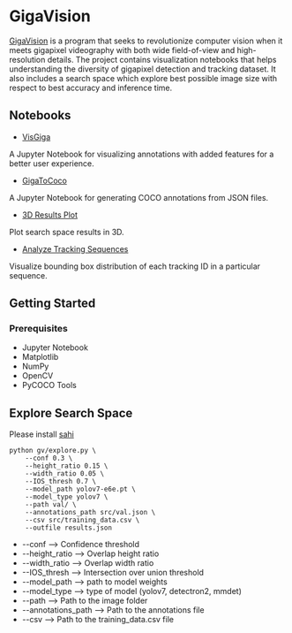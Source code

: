 # GigaVision

[GigaVision](https://gigavision.cn) is a program that seeks to revolutionize computer vision when it meets gigapixel videography with both wide field-of-view and high-resolution details. The project contains visualization notebooks that helps understanding the diversity of gigapixel  detection and tracking dataset. It also includes a search space which explore best possible image size with respect to best accuracy and inference time.
## Notebooks
- [VisGiga](https://github.com/danial880/Gigavision/blob/main/notebooks/visualize_detection_dataset/VisGiga.ipynb) 

A Jupyter Notebook for visualizing annotations with added features for a better user experience. 

- [GigaToCoco](https://github.com/danial880/Gigavision/tree/main/notebooks/convert_giga_to_coco) 

A Jupyter Notebook for generating COCO annotations from JSON files. 

- [3D Results Plot](https://github.com/danial880/Gigavision/tree/main/notebooks/3D_plots) 

Plot search space results in 3D. 
- [Analyze Tracking Sequences](https://github.com/danial880/Gigavision/tree/main/notebooks/analyze_tracking_dataset) 

Visualize bounding box distribution of each tracking ID in a particular sequence.

## Getting Started
### Prerequisites
- Jupyter Notebook
- Matplotlib
- NumPy
- OpenCV 
- PyCOCO Tools

## Explore Search Space
Please install [sahi](https://github.com/danial880/Sahi-Yolov7)
```
python gv/explore.py \
    --conf 0.3 \
    --height_ratio 0.15 \
    --width_ratio 0.05 \
    --IOS_thresh 0.7 \
    --model_path yolov7-e6e.pt \
    --model_type yolov7 \
    --path val/ \
    --annotations_path src/val.json \
    --csv src/training_data.csv \
    --outfile results.json
```
-  --conf --> Confidence threshold
-  --height_ratio --> Overlap height ratio
-  --width_ratio --> Overlap width ratio
-  --IOS_thresh --> Intersection over union threshold
-  --model_path --> path to model weights
-  --model_type --> type of model (yolov7, detectron2, mmdet)
-  --path --> Path to the image folder
-  --annotations_path --> Path to the annotations file
-  --csv --> Path to the training_data.csv file
